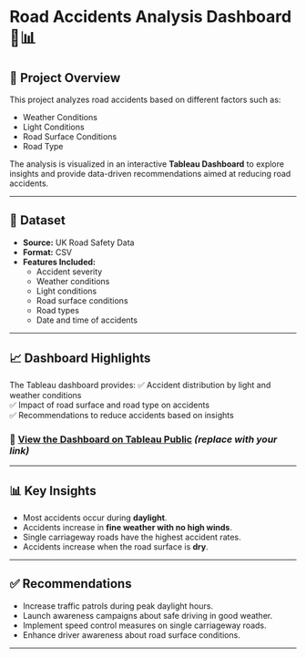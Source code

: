 # Road Accidents Analysis Dashboard 🚗📊

## 📌 Project Overview
This project analyzes road accidents based on different factors such as:
- Weather Conditions
- Light Conditions
- Road Surface Conditions
- Road Type

The analysis is visualized in an interactive **Tableau Dashboard** to explore insights and provide data-driven recommendations aimed at reducing road accidents.

---

## 📂 Dataset
- **Source:** UK Road Safety Data
- **Format:** CSV
- **Features Included:**
  - Accident severity
  - Weather conditions
  - Light conditions
  - Road surface conditions
  - Road types
  - Date and time of accidents

---

## 📈 Dashboard Highlights
The Tableau dashboard provides:
✅ Accident distribution by light and weather conditions  
✅ Impact of road surface and road type on accidents  
✅ Recommendations to reduce accidents based on insights

### 📎 [View the Dashboard on Tableau Public](https://public.tableau.com/) *(replace with your link)*

---

## 📊 Key Insights
- Most accidents occur during **daylight**.
- Accidents increase in **fine weather with no high winds**.
- Single carriageway roads have the highest accident rates.
- Accidents increase when the road surface is **dry**.

---

## ✅ Recommendations
- Increase traffic patrols during peak daylight hours.
- Launch awareness campaigns about safe driving in good weather.
- Implement speed control measures on single carriageway roads.
- Enhance driver awareness about road surface conditions.

---
